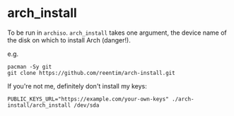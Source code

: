 # arch_install

To be run in `archiso`. `arch_install` takes one argument, the device name of the disk on which to install Arch (danger!).

e.g.

```
pacman -Sy git
git clone https://github.com/reentim/arch-install.git
```

If you're not me, definitely don't install my keys:

```
PUBLIC_KEYS_URL="https://example.com/your-own-keys" ./arch-install/arch_install /dev/sda
```
